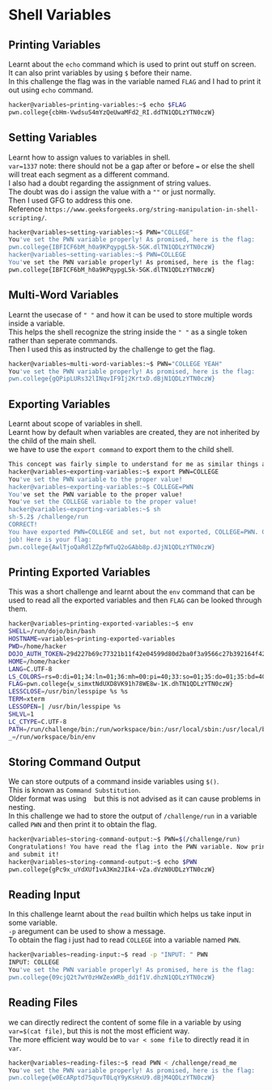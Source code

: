 # Shell Variables
## Printing Variables
Learnt about the `echo` command which is used to print out stuff on screen.<br>
It can also print variables by using `$` before their name.<br>
In this challenge the flag was in the variable named `FLAG` and I had to print it out using `echo` command.<br>
```bash
hacker@variables~printing-variables:~$ echo $FLAG
pwn.college{cbHm-VwdsuS4mYzQeUwaMFd2_RI.ddTN1QDLzYTN0czW}
```
## Setting Variables
Learnt how to assign values to variables in shell.<br>
`var=1337` note: there should not be a gap after or before `=` or else the shell will treat each segment as a different command.<br>
I also had a doubt regarding the assignment of string values.<br>
The doubt was do i assign the value with a `""` or just normally.<br>
Then I used GFG to address this one.<br>
Reference
`https://www.geeksforgeeks.org/string-manipulation-in-shell-scripting/`.<br>
```bash
hacker@variables~setting-variables:~$ PWN="COLLEGE"
You've set the PWN variable properly! As promised, here is the flag:
pwn.college{IBFICF6bM_h0a9KPqypgL5k-5GK.dlTN1QDLzYTN0czW}
hacker@variables~setting-variables:~$ PWN=COLLEGE
You've set the PWN variable properly! As promised, here is the flag:
pwn.college{IBFICF6bM_h0a9KPqypgL5k-5GK.dlTN1QDLzYTN0czW}
```
## Multi-Word Variables
Learnt the usecase of `" "` and how it can be used to store multiple words inside a variable.<br>
This helps the shell recognize the string inside the `" "` as a single token rather than seperate commands.<br>
Then I used this as instructed by the challenge to get the flag.<br>
```bash
hacker@variables~multi-word-variables:~$ PWN="COLLEGE YEAH"
You've set the PWN variable properly! As promised, here is the flag:
pwn.college{gQPipLURs32lINqvIF9Ij2KrtxD.dBjN1QDLzYTN0czW}
```
## Exporting Variables
Learnt about scope of variables in shell.<br>
Learnt how by default when variables are created, they are not inherited by the child of the main shell.<br>
we have to use the `export command` to export them to the child shell.<br>
```bash
This concept was fairly simple to understand for me as similar things are there in Java called `Scope of Variables` and thus I had no problem obtaining the flag.<br>
hacker@variables~exporting-variables:~$ export PWN=COLLEGE
You've set the PWN variable to the proper value!
hacker@variables~exporting-variables:~$ COLLEGE=PWN
You've set the PWN variable to the proper value!
You've set the COLLEGE variable to the proper value!
hacker@variables~exporting-variables:~$ sh
sh-5.2$ /challenge/run
CORRECT!
You have exported PWN=COLLEGE and set, but not exported, COLLEGE=PWN. Great
job! Here is your flag:
pwn.college{AwlTjoQaRdlZZpfWTuQ2oGAbb8p.dJjN1QDLzYTN0czW}
```
## Printing Exported Variables
This was a short challenge and learnt about the `env` command that can be used to read all the exported variables and then `FLAG` can be looked through them.<br>
```bash
hacker@variables~printing-exported-variables:~$ env
SHELL=/run/dojo/bin/bash
HOSTNAME=variables~printing-exported-variables
PWD=/home/hacker
DOJO_AUTH_TOKEN=29d227b69c77321b11f42e04599d80d2ba0f3a9566c27b392164f4253362ce8f
HOME=/home/hacker
LANG=C.UTF-8
LS_COLORS=rs=0:di=01;34:ln=01;36:mh=00:pi=40;33:so=01;35:do=01;35:bd=40;33;01:cd=40;33;01:or=40;31;01:mi=00:su=37;41:sg=30;43:ca=00:tw=30;42:ow=34;42:st=37;44:ex=01;32:*.7z=01;31:*.ace=01;31:*.alz=01;31:*.apk=01;31:*.arc=01;31:*.arj=01;31:*.bz=01;31:*.bz2=01;31:*.cab=01;31:*.cpio=01;31:*.crate=01;31:*.deb=01;31:*.drpm=01;31:*.dwm=01;31:*.dz=01;31:*.ear=01;31:*.egg=01;31:*.esd=01;31:*.gz=01;31:*.jar=01;31:*.lha=01;31:*.lrz=01;31:*.lz=01;31:*.lz4=01;31:*.lzh=01;31:*.lzma=01;31:*.lzo=01;31:*.pyz=01;31:*.rar=01;31:*.rpm=01;31:*.rz=01;31:*.sar=01;31:*.swm=01;31:*.t7z=01;31:*.tar=01;31:*.taz=01;31:*.tbz=01;31:*.tbz2=01;31:*.tgz=01;31:*.tlz=01;31:*.txz=01;31:*.tz=01;31:*.tzo=01;31:*.tzst=01;31:*.udeb=01;31:*.war=01;31:*.whl=01;31:*.wim=01;31:*.xz=01;31:*.z=01;31:*.zip=01;31:*.zoo=01;31:*.zst=01;31:*.avif=01;35:*.jpg=01;35:*.jpeg=01;35:*.mjpg=01;35:*.mjpeg=01;35:*.gif=01;35:*.bmp=01;35:*.pbm=01;35:*.pgm=01;35:*.ppm=01;35:*.tga=01;35:*.xbm=01;35:*.xpm=01;35:*.tif=01;35:*.tiff=01;35:*.png=01;35:*.svg=01;35:*.svgz=01;35:*.mng=01;35:*.pcx=01;35:*.mov=01;35:*.mpg=01;35:*.mpeg=01;35:*.m2v=01;35:*.mkv=01;35:*.webm=01;35:*.webp=01;35:*.ogm=01;35:*.mp4=01;35:*.m4v=01;35:*.mp4v=01;35:*.vob=01;35:*.qt=01;35:*.nuv=01;35:*.wmv=01;35:*.asf=01;35:*.rm=01;35:*.rmvb=01;35:*.flc=01;35:*.avi=01;35:*.fli=01;35:*.flv=01;35:*.gl=01;35:*.dl=01;35:*.xcf=01;35:*.xwd=01;35:*.yuv=01;35:*.cgm=01;35:*.emf=01;35:*.ogv=01;35:*.ogx=01;35:*.aac=00;36:*.au=00;36:*.flac=00;36:*.m4a=00;36:*.mid=00;36:*.midi=00;36:*.mka=00;36:*.mp3=00;36:*.mpc=00;36:*.ogg=00;36:*.ra=00;36:*.wav=00;36:*.oga=00;36:*.opus=00;36:*.spx=00;36:*.xspf=00;36:*~=00;90:*#=00;90:*.bak=00;90:*.crdownload=00;90:*.dpkg-dist=00;90:*.dpkg-new=00;90:*.dpkg-old=00;90:*.dpkg-tmp=00;90:*.old=00;90:*.orig=00;90:*.part=00;90:*.rej=00;90:*.rpmnew=00;90:*.rpmorig=00;90:*.rpmsave=00;90:*.swp=00;90:*.tmp=00;90:*.ucf-dist=00;90:*.ucf-new=00;90:*.ucf-old=00;90:
FLAG=pwn.college{w_simxtNdUXD8VK91h78WE8w-1K.dhTN1QDLzYTN0czW}
LESSCLOSE=/usr/bin/lesspipe %s %s
TERM=xterm
LESSOPEN=| /usr/bin/lesspipe %s
SHLVL=1
LC_CTYPE=C.UTF-8
PATH=/run/challenge/bin:/run/workspace/bin:/usr/local/sbin:/usr/local/bin:/usr/sbin:/usr/bin:/sbin:/bin
_=/run/workspace/bin/env
```
## Storing Command Output
We can store outputs of a command inside variables using `$()`.<br>
This is known as `Command Substitution`.<br>
Older format was using ` ` but this is not advised as it can cause problems in nesting.<br>
In this challenge we had to store the output of `/challenge/run` in a variable called `PWN` and then print it to obtain the flag.<br>
```bash
hacker@variables~storing-command-output:~$ PWN=$(/challenge/run)
Congratulations! You have read the flag into the PWN variable. Now print it out
and submit it!
hacker@variables~storing-command-output:~$ echo $PWN
pwn.college{gPc9x_uYdXUf1vA3Km2JIk4-vZa.dVzN0UDLzYTN0czW}
```
## Reading Input
In this challenge learnt about the `read` builtin which helps us take input in some variable.<br>
`-p` aregument can be used to show a message.<br>
To obtain the flag i just had to read `COLLEGE` into a variable named `PWN`.<br>
```bash
hacker@variables~reading-input:~$ read -p "INPUT: " PWN
INPUT: COLLEGE
You've set the PWN variable properly! As promised, here is the flag:
pwn.college{09cjQ2t7wY0zHWZexWRb_dd1f1V.dhzN1QDLzYTN0czW}
```
## Reading Files
we can directly redirect the content of some file in a variable by using 
`var=$(cat file)`, but this is not the most efficient way.<br>
The more efficient way would be to `var < some file` to directly read it in `var`.<br>
```bash
hacker@variables~reading-files:~$ read PWN < /challenge/read_me
You've set the PWN variable properly! As promised, here is the flag:
pwn.college{w0EcARptd75quvT0LqY9yKsHxU9.dBjM4QDLzYTN0czW}
```
